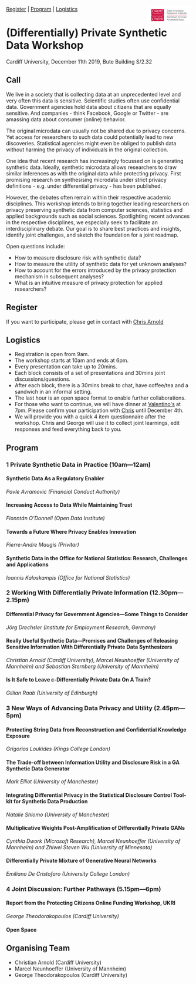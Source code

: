 <a href="#register">Register</a> | <a href="#program">Program</a> | <a href="#logistics">Logistics</a>
<img src="DIRI_LOGO.jpg" alt="DIRI" height="50" align="right"> 
# (Differentially) Private Synthetic Data Workshop 
Cardiff University, December 11th 2019, Bute Building S/2.32


## Call
We live in a society that is collecting data at an unprecedented level and very often this data is sensitive. Scientific studies often use confidential data. Government agencies hold data about citizens that are equally sensitive. And companies - think Facebook, Google or Twitter - are amassing data about consumer (online) behavior.

The original microdata can usually not be shared due to privacy concerns. Yet access for researchers to such data could potentially lead to new discoveries.  Statistical agencies might even be obliged to publish data without harming the privacy of individuals in the original collection.

One idea that recent research has increasingly focussed on is generating synthetic data. Ideally, synthetic microdata allows researchers to draw similar inferences as with the original data while protecting privacy. First promising research on synthesising microdata under strict privacy definitions - e.g. under differential privacy - has been published.

However, the debates often remain within their respective academic disciplines. This workshop intends to bring together leading researchers on privacy preserving synthetic data from computer sciences, statistics and applied backgrounds such as social sciences. Spotlighting recent advances in the respective disciplines, we especially seek to facilitate an interdisciplinary debate. Our goal is to share best practices and insights, identify joint challenges, and sketch the foundation for a joint roadmap.

Open questions include:
- How to measure disclosure risk with synthetic data?
- How to measure the utility of synthetic data for yet unknown analyses?
- How to account for the errors introduced by the privacy protection mechanism in subsequent analyses?
- What is an intuitive measure of privacy protection for applied researchers?

## Register
If you want to participate, please get in contact with [Chris Arnold](https://www.cardiff.ac.uk/people/view/994654-arnold-christian)

## Logistics
* Registration is open from 9am.
* The workshop starts at 10am and ends at 6pm.
* Every presentation can take up to 20mins.
* Each block consists of a set of presentations and 30mins joint discussions/questions.
* After each block, there is a 30mins break to chat, have coffee/tea and a sandwich in an informal setting.
* The last hour is an open space format to enable further collaborations.
* For those who want to continue, we will have dinner at [Valentino's](https://www.valentinocardiff.com/) at 7pm. Please confirm your participation with [Chris](mailto:arnoldc6@cardiff.ac.uk) until December 4th.
* We will provide you with a quick 4 item questionnaire after the workshop. Chris and George will use it to collect joint learnings, edit responses and feed everything back to you.


## Program

### 1 Private Synthetic Data in Practice (10am&mdash;12am)


#### Synthetic Data As a Regulatory Enabler
*Pavle Avramovic (Financial Conduct Authority)*

#### Increasing Access to Data While Maintaining Trust
*Fionntán O'Donnell (Open Data Institute)*

#### Towards a Future Where Privacy Enables Innovation
*Pierre-Andre Maugis (Privitar)*

#### Synthetic Data in the Office for National Statistics: Research, Challenges and Applications
*Ioannis Kaloskampis (Office for National Statistics)*

### 2 Working With Differentially Private Information (12.30pm&mdash;2.15pm)

#### Differential Privacy for Government Agencies&mdash;Some Things to Consider
*Jörg Drechsler (Institute for Employment Research, Germany)*

#### Really Useful Synthetic Data&mdash;Promises and Challenges of Releasing Sensitive Information With Differentially Private Data Synthesizers
*Christian Arnold (Cardiff University), Marcel Neunhoeffer (University of Mannheim) and Sebastian Sternberg (University of Mannheim)*

#### Is It Safe to Leave &epsilon;-Differentially Private Data On A Train?
*Gillian Raab (University of Edinburgh)*

### 3 New Ways of Advancing Data Privacy and Utility (2.45pm&mdash;5pm)

#### Protecting String Data from Reconstruction and Confidential Knowledge Exposure
*Grigorios Loukides (Kings College London)*

#### The Trade-off between Information Utility and Disclosure Risk in a GA Synthetic Data Generator
*Mark Elliot (University of Manchester)*

#### Integrating Differential Privacy in the Statistical Disclosure Control Tool-kit for Synthetic Data Production
*Natalie Shlomo (University of Manchester)*

#### Multiplicative Weights Post-Amplification of Differentially Private GANs
*Cynthia Dwork (Microsoft Research), Marcel Neunhoeffer (University of Mannheim) and Zhiwei Steven Wu (University of Minnesota)*

#### Differentially Private Mixture of Generative Neural Networks
*Emiliano De Cristofaro (University College London)*


### 4 Joint Discussion: Further Pathways (5.15pm&mdash;6pm)

#### Report from the Protecting Citizens Online Funding Workshop, UKRI
*George Theodorakopoulos (Cardiff University)*

#### Open Space




## Organising Team 
- Christian Arnold (Cardiff University)
- Marcel Neunhoeffer (University of Mannheim)
- George Theodorakopoulos (Cardiff University)
